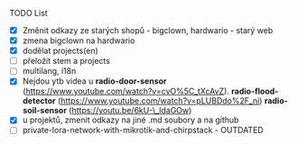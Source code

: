 
TODO List

- [x] Změnit odkazy ze starých shopů - bigclown, hardwario - starý web
- [x] zmena bigclown na hardwario
- [x] dodělat projects(en)
- [ ] přeložit stem a projects
- [ ] multilang, i18n
- [x] Nejdou ytb videa u **radio-door-sensor** (https://www.youtube.com/watch?v=cvO%5C_tXcAvZ). **radio-flood-detector** (https://www.youtube.com/watch?v=pLUBDdo%2F_ni) **radio-soil-sensor** (https://youtu.be/6kU-\_ldaGOw)
- [x] u projektů, zmenit odkazy na jiné .md soubory a na github
- [ ] private-lora-network-with-mikrotik-and-chirpstack - OUTDATED